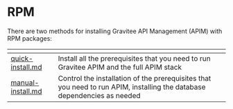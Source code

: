 # RPM

There are two methods for installing Gravitee API Management (APIM) with RPM packages:

<table data-card-size="large" data-view="cards"><thead><tr><th data-type="content-ref"></th><th></th><th></th></tr></thead><tbody><tr><td><a href="quick-install.md">quick-install.md</a></td><td>Install all the prerequisites that you need to run Gravitee APIM and the full APIM stack</td><td></td></tr><tr><td><a href="manual-install.md">manual-install.md</a></td><td>Control the installation of the prerequisites that you need to run APIM, installing the database dependencies as needed</td><td></td></tr></tbody></table>



